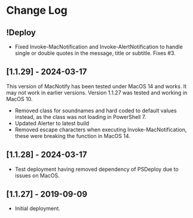 # Change Log

## !Deploy

* Fixed Invoke-MacNotification and Invoke-AlertNotification to handle single or double quotes in the message, title or subtitle. Fixes #3.

## [1.1.29] - 2024-03-17

This version of MacNotify has been tested under MacOS 14 and works. It may not work in earlier versions. Version 1.1.27 was tested and working in MacOS 10.

* Removed class for soundnames and hard coded to default values instead, as the class was not loading in PowerShell 7.
* Updated Alerter to latest build
* Removed escape characters when executing Invoke-MacNotification, these were breaking the function in MacOS 14.

## [1.1.28] - 2024-03-17

* Test deployment having removed dependency of PSDeploy due to issues on MacOS.

## [1.1.27] - 2019-09-09

* Initial deployment.
